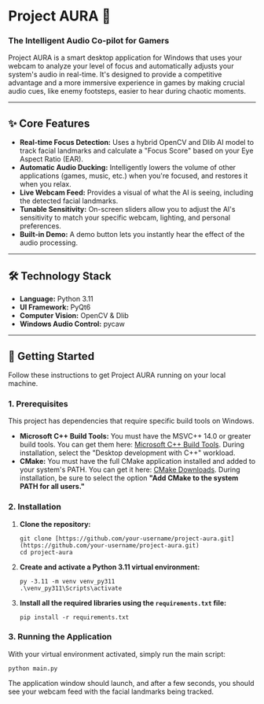 # Project AURA 🧿

### The Intelligent Audio Co-pilot for Gamers

Project AURA is a smart desktop application for Windows that uses your webcam to analyze your level of focus and automatically adjusts your system's audio in real-time. It's designed to provide a competitive advantage and a more immersive experience in games by making crucial audio cues, like enemy footsteps, easier to hear during chaotic moments.



---
## ✨ Core Features

* **Real-time Focus Detection:** Uses a hybrid OpenCV and Dlib AI model to track facial landmarks and calculate a "Focus Score" based on your Eye Aspect Ratio (EAR).
* **Automatic Audio Ducking:** Intelligently lowers the volume of other applications (games, music, etc.) when you're focused, and restores it when you relax.
* **Live Webcam Feed:** Provides a visual of what the AI is seeing, including the detected facial landmarks.
* **Tunable Sensitivity:** On-screen sliders allow you to adjust the AI's sensitivity to match your specific webcam, lighting, and personal preferences.
* **Built-in Demo:** A demo button lets you instantly hear the effect of the audio processing.

---
## 🛠️ Technology Stack

* **Language:** Python 3.11
* **UI Framework:** PyQt6
* **Computer Vision:** OpenCV & Dlib
* **Windows Audio Control:** pycaw

---
## 🚀 Getting Started

Follow these instructions to get Project AURA running on your local machine.

### **1. Prerequisites**

This project has dependencies that require specific build tools on Windows.
* **Microsoft C++ Build Tools:** You must have the MSVC++ 14.0 or greater build tools. You can get them here: [Microsoft C++ Build Tools](https://visualstudio.microsoft.com/visual-cpp-build-tools/). During installation, select the "Desktop development with C++" workload.
* **CMake:** You must have the full CMake application installed and added to your system's PATH. You can get it here: [CMake Downloads](https://cmake.org/download/). During installation, be sure to select the option **"Add CMake to the system PATH for all users."**

### **2. Installation**

1.  **Clone the repository:**
    ```
    git clone [https://github.com/your-username/project-aura.git](https://github.com/your-username/project-aura.git)
    cd project-aura
    ```
2.  **Create and activate a Python 3.11 virtual environment:**
    ```
    py -3.11 -m venv venv_py311
    .\venv_py311\Scripts\activate
    ```
3.  **Install all the required libraries using the `requirements.txt` file:**
    ```
    pip install -r requirements.txt
    ```

### **3. Running the Application**

With your virtual environment activated, simply run the main script:
```
python main.py
```
The application window should launch, and after a few seconds, you should see your webcam feed with the facial landmarks being tracked.